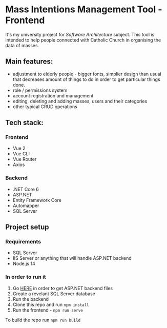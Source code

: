 # Mass Intentions Management Tool - Frontend

It's my university project for *Software Architecture* subject. This tool is intended to help people connected with Catholic Church in organising the data of masses.

## Main features:

- adjustment to elderly people - bigger fonts, simplier design than usual that decreases amount of things to do in order to get particular things done.
- role / permissions system
- account registration and management
- editing, deleting and adding masses, users and their categories
- other typical CRUD operations

## Tech stack:

### Frontend
- Vue 2
- Vue CLI
- Vue Router
- Axios

### Backend
- .NET Core 6
- ASP.NET
- Entity Framework Core
- Automapper
- SQL Server

## Project setup

### Requirements
- SQL Server
- IIS Server or anything that will handle ASP.NET backend
- Node.js 14

### In order to run it

1. Go [HERE](https://github.com/RafalKedziora/dotnet-massintentions) in order to get ASP.NET backend files
2. Create a revelant SQL Server database
3. Run the backend
4. Clone this repo and run `npm install`
5. Run the frontend - `npm run serve`

To build the repo run `npm run build`

